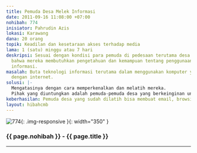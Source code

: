 ```yaml
---
title: Pemuda Desa Melek Informasi
date: 2011-09-16 11:08:00 +07:00
nohibah: 774
inisiator: Pahrudin Azis
lokasi: Karawang
dana: 20 orang
topik: Keadilan dan kesetaraan akses terhadap media
lama: 1 (satu) minggu atau 7 hari
deskripsi: Sesuai dengan kondisi para pemuda di pedesaan terutama desa kelahiran saya,
  bahwa mereka membutuhkan pengetahuan dan kemampuan tentang penggunaan teknologi
  informasi.
masalah: Buta teknologi informasi terutama dalam menggunakan komputer yang beraitan
  dengan internet.
solusi: |-
  Mengatasinya dengan cara memperkenalkan dan melatih mereka.
  Pihak yang diuntungkan adalah pemuda-pemuda desa yang berkeinginan untuk lebih melek lagi terhadapa segala informasi.
keberhasilan: Pemuda desa yang sudah dilatih bisa membuat email, browsing, dll
layout: hibahcmb
---
```


![774](/static/img/hibahcmb/774.png){: .img-responsive }{: width="350" }

### {{ page.nohibah }} - {{ page.title }}

---
